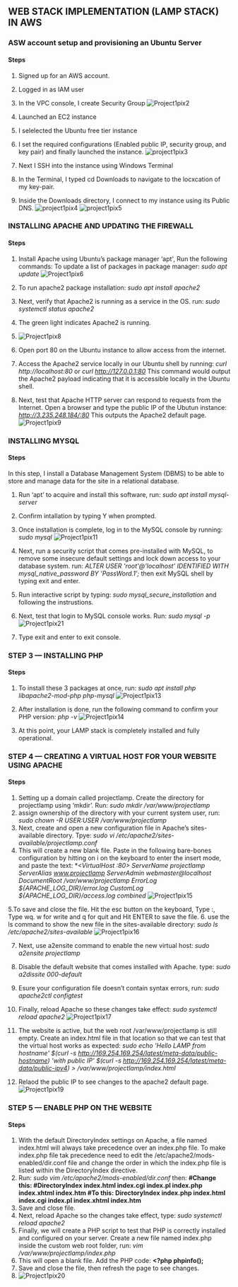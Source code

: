 ## WEB STACK IMPLEMENTATION (LAMP STACK) IN AWS
### ASW account setup and provisioning an Ubuntu Server
#### Steps
1. Signed up for an AWS account.
2. Logged in as IAM user
3. In the VPC console, I create Security Group
![Project1pix2](https://user-images.githubusercontent.com/74002629/174605346-f0f4b1bc-0e4e-45f7-ac6e-6a49ae27600a.PNG)

4. Launched an EC2 instance
5. I selelected the Ubuntu free tier instance
6. I set the required configurations (Enabled public IP, security group, and key pair) and finally launched the instance.
![project1pix3](https://user-images.githubusercontent.com/74002629/174606543-32845537-efdd-4abe-a903-82a20f3bbb80.PNG)

7. Next I SSH into the instance using Windows Terminal
8. In the Terminal, I typed cd Downloads to navigate to the locxcation of my key-pair.
9. Inside the Downloads directory, I connect to my instance using its Public DNS.
![project1pix4](https://user-images.githubusercontent.com/74002629/174608684-dadf6c62-f32f-4abf-99bf-dd6078bcf279.PNG)
![project1pix5](https://user-images.githubusercontent.com/74002629/174608722-755ce47c-4c8e-475c-a399-43e314235364.PNG)

### INSTALLING APACHE AND UPDATING THE FIREWALL
#### Steps
1. Install Apache using Ubuntu’s package manager ‘apt', Run the following commands: To update a list of packages in package manager:
*sudo apt update*
![Project1pix6](https://user-images.githubusercontent.com/74002629/176584111-c2fd6d3e-d34a-49c1-854c-8ff272d7b7ca.PNG)

2. To run apache2 package installation:
*sudo apt install apache2*
3. Next, verify that Apache2 is running as a service in the OS. run:
*sudo systemctl status apache2*
4. The green light indicates Apache2 is running.
5. ![Project1pix8](https://user-images.githubusercontent.com/74002629/176584784-e6c1af68-19c6-4fdd-8551-10d1a223c33d.PNG)

6. Open port 80 on the Ubuntu instance to allow access from the internet.
7. Access the Apache2 service locally in our Ubuntu shell by running: 
*curl http://localhost:80* or *curl http://127.0.0.1:80* This command would output the Apache2 payload indicating that it is accessible locally in the Ubuntu shell.
8. Next, test that Apache HTTP server can respond to requests from the Internet. Open a browser and type the public IP of the Ubutun instance: *http://3.235.248.184/:80* This outputs the Apache2 default page.
![Project1pix9](https://user-images.githubusercontent.com/74002629/176584558-a98ef686-4ea4-4df6-8d15-d695377c7d89.PNG)



### INSTALLING MYSQL
#### Steps
In this step, I install a Database Management System (DBMS) to be able to store and manage data for the site in a relational database.
1. Run ‘apt’ to acquire and install this software, run: *sudo apt install mysql-server*
2. Confirm intallation by typing Y when prompted.
3. Once installation is complete, log in to the MySQL console by running: *sudo mysql*
![Project1pix11](https://user-images.githubusercontent.com/74002629/176585224-e55ca7bb-73a7-464a-9172-7161ba5b434b.PNG)

4. Next, run a security script that comes pre-installed with MySQL, to remove some insecure default settings and lock down access to your database system. run: 
*ALTER USER 'root'@'localhost' IDENTIFIED WITH mysql_native_password BY 'PassWord.1';* then exit MySQL shell by typing exit and enter.
5. Run interactive script by typing: *sudo mysql_secure_installation* and following the instrustions.
6. Next, test that login to MySQL console works. Run: *sudo mysql -p* 
![Project1pix21](https://user-images.githubusercontent.com/74002629/176585784-48ef1dd3-049f-45d1-a7df-884764d14d22.PNG)

7. Type exit and enter to exit console.

### STEP 3 — INSTALLING PHP
#### Steps
1. To install these 3 packages at once, run:
*sudo apt install php libapache2-mod-php php-mysql*
![Project1pix13](https://user-images.githubusercontent.com/74002629/176586557-cc03a8d5-bd3b-48c8-9942-92207da39e3f.PNG)

2. After installation is done, run the following command to confirm your PHP version: *php -v*
![Project1pix14](https://user-images.githubusercontent.com/74002629/176586185-40638bfe-6f41-4af6-8d64-ae758b4090b8.PNG)

4. At this point, your LAMP stack is completely installed and fully operational.

### STEP 4 — CREATING A VIRTUAL HOST FOR YOUR WEBSITE USING APACHE
#### Steps
1. Setting up a domain called projectlamp. Create the directory for projectlamp using ‘mkdir’. Run: *sudo mkdir /var/www/projectlamp*
2. assign ownership of the directory with your current system user, run: *sudo chown -R $USER:$USER /var/www/projectlamp*
3. Next, create and open a new configuration file in Apache’s sites-available directory. Tpye: *sudo vi /etc/apache2/sites-available/projectlamp.conf*
4. This will create a new blank file. Paste in the following bare-bones configuration by hitting on i on the keyboard to enter the insert mode, and paste the text:
**<VirtualHost *:80>
    ServerName projectlamp
    ServerAlias www.projectlamp 
    ServerAdmin webmaster@localhost
    DocumentRoot /var/www/projectlamp
    ErrorLog ${APACHE_LOG_DIR}/error.log
    CustomLog ${APACHE_LOG_DIR}/access.log combined
  </VirtualHost>**
  ![Project1pix15](https://user-images.githubusercontent.com/74002629/176587989-12ed00f0-f3c5-482f-98dc-1e9c849e8a99.PNG)
  
  5.To save and close the file. Hit the esc button on the keyboard, Type :, Type wq. w for write and q for quit and Hit ENTER to save the file.
  6. use the ls command to show the new file in the sites-available directory: *sudo ls /etc/apache2/sites-available*
  ![Project1pix16](https://user-images.githubusercontent.com/74002629/176588144-f7413246-cf7e-43df-8399-cd7c81e98bae.PNG)
  
  7. Next, use a2ensite command to enable the new virtual host: *sudo a2ensite projectlamp*
  8. Disable the default website that comes installed with Apache. type: *sudo a2dissite 000-default*
  9. Esure your configuration file doesn’t contain syntax errors, run: *sudo apache2ctl configtest*
  10. Finally, reload Apache so these changes take effect: *sudo systemctl reload apache2*
  ![Project1pix17](https://user-images.githubusercontent.com/74002629/176588441-b562f1be-f86d-4c35-83a9-1d0294d9eae0.PNG)
  
  12. The website is active, but the web root /var/www/projectlamp is still empty. Create an index.html file in that location so that we can test that the virtual host works as expected:
*sudo echo 'Hello LAMP from hostname' $(curl -s http://169.254.169.254/latest/meta-data/public-hostname) 'with public IP' $(curl -s http://169.254.169.254/latest/meta-data/public-ipv4) > /var/www/projectlamp/index.html*
12. Relaod the public IP to see changes to the apache2 default page.
![Project1pix19](https://user-images.githubusercontent.com/74002629/176588537-7e43b408-6674-4530-afa8-7e65c69800e8.PNG)

### STEP 5 — ENABLE PHP ON THE WEBSITE
#### Steps
1. With the default DirectoryIndex settings on Apache, a file named index.html will always take precedence over an index.php file. To make index.php file tak precedence need to edit the /etc/apache2/mods-enabled/dir.conf file and change the order in which the index.php file is listed within the DirectoryIndex directive.
2. Run: *sudo vim /etc/apache2/mods-enabled/dir.conf* then:
**<IfModule mod_dir.c>
        #Change this:
        #DirectoryIndex index.html index.cgi index.pl index.php index.xhtml index.htm
        #To this:
        DirectoryIndex index.php index.html index.cgi index.pl index.xhtml index.htm
</IfModule>**
4. Save and close file.
5. Next, reload Apache so the changes take effect, type: *sudo systemctl reload apache2*
6. Finally, we will create a PHP script to test that PHP is correctly installed and configured on your server. Create a new file named index.php inside the custom web root folder, run: *vim /var/www/projectlamp/index.php*
7. This will open a blank file. Add the PHP code: 
**<?php
phpinfo();**
8. Save and close the file, then refresh the page to see changes.
9. ![Project1pix20](https://user-images.githubusercontent.com/74002629/176642095-d8dbb3b8-ba7f-4772-89d9-6d54c42f35a0.PNG)
